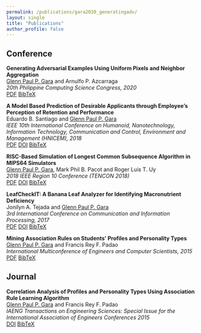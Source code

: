 ```yaml
---
permalink: /publications/gara2020_generatingadv/
layout: single
title: "Publications"
author_profile: false
---
```


Conference
------
**Generating Adversarial Examples Using Uniform Pixels and Neighbor Aggregation**  
[Glenn Paul P. Gara](/) and Arnulfo P. Azcarraga  
*20th Philippine Computing Science Congress, 2020*  
<a href="/assets/files/publications/gara2020_generatingadv.pdf" class="btn btn--info">PDF</a>
<a href="#" class="btn btn--info">BibTeX</a>

**A Model Based Prediction of Desirable Applicants through Employee’s Perception of Retention and Performance**  
Eduardo B. Santiago and [Glenn Paul P. Gara](/)  
*IEEE 10th International Conference on Humanoid, Nanotechnology, Information Technology, Communication and Control, Environment and Management (HNICEM), 2018*  
<a href="/assets/files/publications/santiago2018_amodelbased.pdf" class="btn btn--info">PDF</a>
<a href="https://doi.org/10.1109/HNICEM.2018.8666397" class="btn btn--info">DOI</a>
<a href="" class="btn btn--info">BibTeX</a>

**RISC-Based Simulation of Longest Common Subsequence Algorithm in MIPS64 Simulators**  
[Glenn Paul P. Gara](/), Mark Phil B. Pacot and Roger Luis T. Uy   
*2018 IEEE Region 10 Conference (TENCON 2018)*  
<a href="/assets/files/publications/gara2018_riscbased.pdf" class="btn btn--info">PDF</a>
<a href="https://doi.org/10.1109/TENCON.2018.8650369" class="btn btn--info">DOI</a>
<a href="" class="btn btn--info">BibTeX</a>

**LeafCheckIT: A Banana Leaf Analyzer for Identifying Macronutrient Deficiency**  
Jonilyn A. Tejada and [Glenn Paul P. Gara](/)  
*3rd International Conference on Communication and Information Processing, 2017*  
<a href="/assets/files/publications/tejada2017_leafcheckit.pdf" class="btn btn--info">PDF</a>
<a href="https://doi.org/10.1145/3162957.3163035" class="btn btn--info">DOI</a>
<a href="" class="btn btn--info">BibTeX</a>

**Mining Association Rules on Students' Profiles and Personality Types**  
[Glenn Paul P. Gara](/) and Francis Rey F. Padao  
*International Multiconference of Engineers and Computer Scientists, 2015*  
<a href="/assets/files/publications/gara2015_miningassociation.pdf" class="btn btn--info">PDF</a>
<a href="" class="btn btn--info">BibTeX</a>

Journal
------
**Correlation Analysis of Profiles and Personality Types Using Association Rule Learning Algorithm**  
[Glenn Paul P. Gara](/) and Francis Rey F. Padao  
*IAENG Transactions on Engineering Sciences: Special Issue for the International Association of Engineers Conferences 2015*  
<a href="https://doi.org/10.1142/9789813142725_0008" class="btn btn--info">DOI</a>
<a href="" class="btn btn--info">BibTeX</a>
